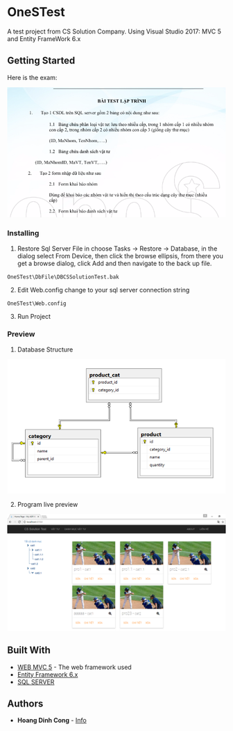# OneSTest

A test project from CS Solution Company.
Using Visual Studio 2017: MVC 5 and Entity FrameWork 6.x

## Getting Started

Here is the exam:

![alt text](screenshots/ones_exam.PNG "exam")


### Installing

1. Restore Sql Server File in
choose Tasks -> Restore -> Database, in the dialog select From Device, then click the browse ellipsis, from there you get a browse dialog, click Add and then navigate to the back up file.
```
OneSTest\DbFile\DBCSSolutionTest.bak
```

2. Edit Web.config
change <connectionStrings> to your sql server connection string
```
OneSTest\Web.config
```

3. Run Project 


### Preview
1. Database Structure

![alt text](screenshots/ones_db_diagram.PNG "DBCSSolutionTest.bak structure")

2. Program live preview

![alt text](screenshots/ones_livepreview.PNG "live preview")

## Built With

* [WEB MVC 5](https://docs.microsoft.com/en-us/aspnet/mvc/overview/getting-started/introduction/getting-started) - The web framework used
* [Entity Framework 6.x](https://docs.microsoft.com/en-us/ef/ef6/)
* [SQL SERVER](https://www.microsoft.com/en-us/download/details.aspx?id=42299)


## Authors

* **Hoang Dinh Cong** - [Info](http://hoangdinhcong.github.io/)
